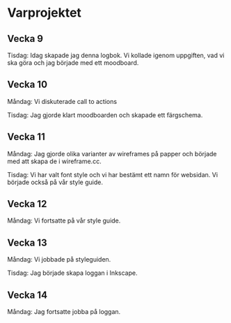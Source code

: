 # Varprojektet

## Vecka 9
Tisdag: Idag skapade jag denna logbok. Vi kollade igenom uppgiften, vad vi ska göra och jag började med ett moodboard. 

## Vecka 10
Måndag: Vi diskuterade call to actions

Tisdag: Jag gjorde klart moodboarden och skapade ett färgschema. 

## Vecka 11
Måndag: Jag gjorde olika varianter av wireframes på papper och började med att skapa de i wireframe.cc.  

Tisdag: Vi har valt font style och vi har bestämt ett namn för websidan. Vi började också på vår style guide. 

## Vecka 12
Måndag: Vi fortsatte på vår style guide.

## Vecka 13
Måndag: Vi jobbade på styleguiden.

Tisdag: Jag började skapa loggan i Inkscape.

## Vecka 14
Måndag: Jag fortsatte jobba på loggan.
